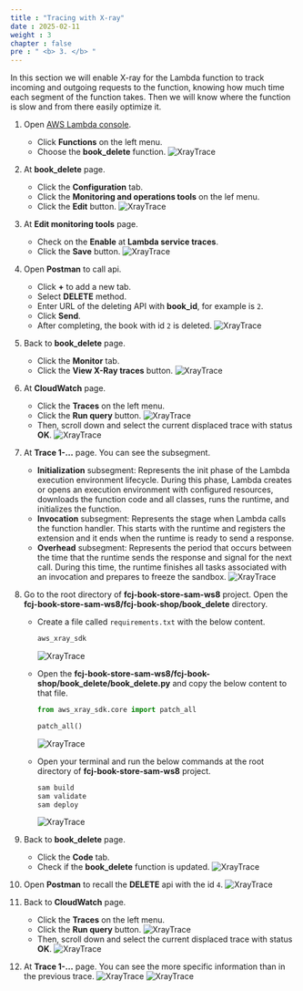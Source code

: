 ```yaml
---
title : "Tracing with X-ray"
date : 2025-02-11
weight : 3
chapter : false
pre : " <b> 3. </b> "
---
```


In this section we will enable X-ray for the Lambda function to track incoming and outgoing requests to the function, knowing how much time each segment of the function takes. Then we will know where the function is slow and from there easily optimize it.

1. Open [AWS Lambda console](https://us-east-1.console.aws.amazon.com/lambda/home?region=us-east-1#/functions).
    - Click **Functions** on the left menu.
    - Choose the **book_delete** function.
      ![XrayTrace](https://chaunguyen3rd.github.io/000085-Book-store-Tracing-and-monitoring-with-Xray-and-Cloudwatch/images/temp/1/39.png?width=90pc)

2. At **book_delete** page.
    - Click the **Configuration** tab.
    - Click the **Monitoring and operations tools** on the lef menu.
    - Click the **Edit** button.
      ![XrayTrace](https://chaunguyen3rd.github.io/000085-Book-store-Tracing-and-monitoring-with-Xray-and-Cloudwatch/images/temp/1/40.png?width=90pc)

3. At **Edit monitoring tools** page.
    - Check on the **Enable** at **Lambda service traces**.
    - Click the **Save** button.
      ![XrayTrace](https://chaunguyen3rd.github.io/000085-Book-store-Tracing-and-monitoring-with-Xray-and-Cloudwatch/images/temp/1/41.png?width=90pc)

4. Open **Postman** to call api.
    - Click **+** to add a new tab.
    - Select **DELETE** method.
    - Enter URL of the deleting API with **book_id**, for example is `2`.
    - Click **Send**.
    - After completing, the book with id `2` is deleted.
      ![XrayTrace](https://chaunguyen3rd.github.io/000085-Book-store-Tracing-and-monitoring-with-Xray-and-Cloudwatch/images/temp/1/42.png?width=90pc)

5. Back to **book_delete** page.
    - Click the **Monitor** tab.
    - Click the **View X-Ray traces** button.
      ![XrayTrace](https://chaunguyen3rd.github.io/000085-Book-store-Tracing-and-monitoring-with-Xray-and-Cloudwatch/images/temp/1/43.png?width=90pc)

6. At **CloudWatch** page.
    - Click the **Traces** on the left menu.
    - Click the **Run query** button.
      ![XrayTrace](https://chaunguyen3rd.github.io/000085-Book-store-Tracing-and-monitoring-with-Xray-and-Cloudwatch/images/temp/1/44.png?width=90pc)
    - Then, scroll down and select the current displaced trace with status **OK**.
      ![XrayTrace](https://chaunguyen3rd.github.io/000085-Book-store-Tracing-and-monitoring-with-Xray-and-Cloudwatch/images/temp/1/45.png?width=90pc)

7. At **Trace 1-...** page. You can see the subsegment.
    - **Initialization** subsegment: Represents the init phase of the Lambda execution environment lifecycle. During this phase, Lambda creates or opens an execution environment with configured resources, downloads the function code and all classes, runs the runtime, and initializes the function.
    - **Invocation** subsegment: Represents the stage when Lambda calls the function handler. This starts with the runtime and registers the extension and it ends when the runtime is ready to send a response.
    - **Overhead** subsegment: Represents the period that occurs between the time that the runtime sends the response and signal for the next call. During this time, the runtime finishes all tasks associated with an invocation and prepares to freeze the sandbox.
      ![XrayTrace](/images/temp/1/54.png?width=90pc)

8. Go to the root directory of **fcj-book-store-sam-ws8** project. Open the **fcj-book-store-sam-ws8/fcj-book-shop/book_delete** directory.
    - Create a file called `requirements.txt` with the below content.

      ```txt
      aws_xray_sdk
      ```

      ![XrayTrace](https://chaunguyen3rd.github.io/000085-Book-store-Tracing-and-monitoring-with-Xray-and-Cloudwatch/images/temp/1/46.png?width=90pc)
    - Open the **fcj-book-store-sam-ws8/fcj-book-shop/book_delete/book_delete.py** and copy the below content to that file.

        ```py
        from aws_xray_sdk.core import patch_all

        patch_all()
        ```

        ![XrayTrace](https://chaunguyen3rd.github.io/000085-Book-store-Tracing-and-monitoring-with-Xray-and-Cloudwatch/images/temp/1/47.png?width=90pc)
    - Open your terminal and run the below commands at the root directory of **fcj-book-store-sam-ws8** project.

      ```bash
      sam build
      sam validate
      sam deploy
      ```

      ![XrayTrace](https://chaunguyen3rd.github.io/000085-Book-store-Tracing-and-monitoring-with-Xray-and-Cloudwatch/images/temp/1/48.png?width=90pc)

9. Back to **book_delete** page.
    - Click the **Code** tab.
    - Check if the **book_delete** function is updated.
      ![XrayTrace](https://chaunguyen3rd.github.io/000085-Book-store-Tracing-and-monitoring-with-Xray-and-Cloudwatch/images/temp/1/49.png?width=90pc)

10. Open **Postman** to recall the **DELETE** api with the id `4`.
    ![XrayTrace](https://chaunguyen3rd.github.io/000085-Book-store-Tracing-and-monitoring-with-Xray-and-Cloudwatch/images/temp/1/50.png?width=90pc)

11. Back to **CloudWatch** page.
    - Click the **Traces** on the left menu.
    - Click the **Run query** button.
      ![XrayTrace](https://chaunguyen3rd.github.io/000085-Book-store-Tracing-and-monitoring-with-Xray-and-Cloudwatch/images/temp/1/44.png?width=90pc)
    - Then, scroll down and select the current displaced trace with status **OK**.
      ![XrayTrace](https://chaunguyen3rd.github.io/000085-Book-store-Tracing-and-monitoring-with-Xray-and-Cloudwatch/images/temp/1/51.png?width=90pc)

12. At **Trace 1-...** page. You can see the more specific information than in the previous trace.
    ![XrayTrace](https://chaunguyen3rd.github.io/000085-Book-store-Tracing-and-monitoring-with-Xray-and-Cloudwatch/images/temp/1/52.png?width=90pc)
    ![XrayTrace](https://chaunguyen3rd.github.io/000085-Book-store-Tracing-and-monitoring-with-Xray-and-Cloudwatch/images/temp/1/53.png?width=90pc)

